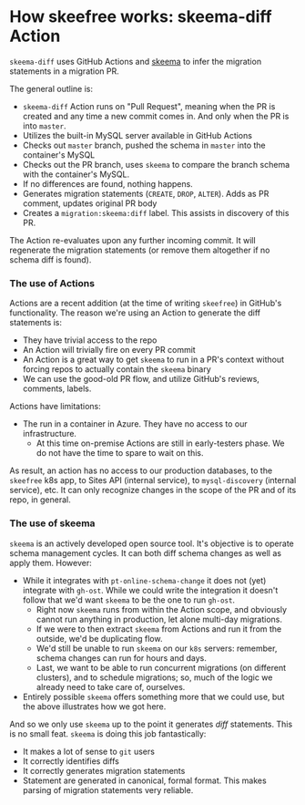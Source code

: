 # How skeefree works: skeema-diff Action

`skeema-diff` uses GitHub Actions and [skeema](https://github.com/skeema/skeema) to infer the migration statements in a migration PR.

The general outline is:

- `skeema-diff` Action runs on "Pull Request", meaning when the PR is created and any time a new commit comes in. And only when the PR is into `master`.
- Utilizes the built-in MySQL server available in GitHub Actions
- Checks out `master` branch, pushed the schema in `master` into the container's MySQL
- Checks out the PR branch, uses `skeema` to compare the branch schema with the container's MySQL.
- If no differences are found, nothing happens.
- Generates migration statements (`CREATE`, `DROP`, `ALTER`). Adds as PR comment, updates original PR body
- Creates a `migration:skeema:diff` label. This assists in discovery of this PR.

The Action re-evaluates upon any further incoming commit. It will regenerate the migration statements (or remove them altogether if no schema diff is found).

### The use of Actions

Actions are a recent addition (at the time of writing `skeefree`) in GitHub's functionality. The reason we're using an Action to generate the diff statements is:

- They have trivial access to the repo
- An Action will trivially fire on every PR commit
- An Action is a great way to get `skeema` to run in a PR's context without forcing repos to actually contain the `skeema` binary
- We can use the good-old PR flow, and utilize GitHub's reviews, comments, labels.

Actions have limitations:

- The run in a container in Azure. They have no access to our infrastructure.
  - At this time on-premise Actions are still in early-testers phase. We do not have the time to spare to wait on this.

As result, an action has no access to our production databases, to the `skeefree` k8s app, to Sites API (internal service), to `mysql-discovery` (internal service), etc. It can only recognize changes in the scope of the PR and of its repo, in general.

### The use of skeema

`skeema` is an actively developed open source tool. It's objective is to operate schema management cycles. It can both diff schema changes as well as apply them. However:

- While it integrates with `pt-online-schema-change` it does not (yet) integrate with `gh-ost`. While we could write the integration it doesn't follow that we'd want `skeema` to be the one to run `gh-ost`.
  - Right now `skeema` runs from within the Action scope, and obviously cannot run anything in production, let alone multi-day migrations.
  - If we were to then extract `skeema` from Actions and run it from the outside, we'd be duplicating flow.
  - We'd still be unable to run `skeema` on our `k8s` servers: remember, schema changes can run for hours and days.
  - Last, we want to be able to run concurrent migrations (on different clusters), and to schedule migrations; so, much of the logic we already need to take care of, ourselves.
- Entirely possible `skeema` offers something more that we could use, but the above illustrates how we got here.

And so we only use `skeema` up to the point it generates _diff_ statements. This is no small feat. `skeema` is doing this job fantastically:

- It makes a lot of sense to `git` users
- It correctly identifies diffs
- It correctly generates migration statements
- Statement are generated in canonical, formal format. This makes parsing of migration statements very reliable.

